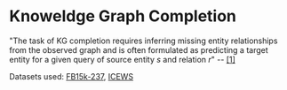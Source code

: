 # Knoweldge Graph Completion

"The task of KG completion requires inferring missing entity relationships from the observed graph and is often formulated as predicting a target entity for a given query of source entity *s* and relation *r*" -- [[1]](https://aclanthology.org/P19-1431.pdf)

Datasets used: [FB15k-237](https://paperswithcode.com/dataset/fb15k-237), [ICEWS](https://dataverse.harvard.edu/dataset.xhtml?persistentId=doi:10.7910/DVN/28075)